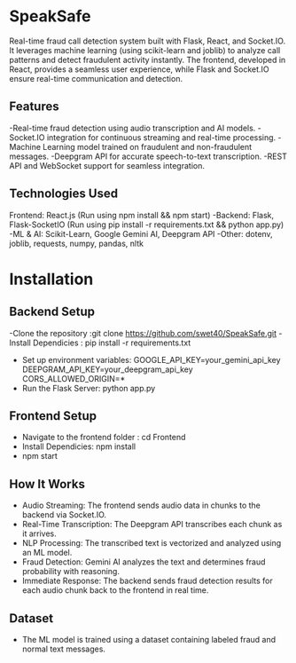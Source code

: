 # SpeakSafe
 Real-time fraud call detection system built with Flask, React, and Socket.IO. It leverages machine learning (using scikit-learn and joblib) to analyze call patterns and detect fraudulent activity instantly. The frontend, developed in React, provides a seamless user experience, while Flask and Socket.IO ensure real-time communication and detection.
## Features
-Real-time fraud detection using audio transcription and AI models.
-Socket.IO integration for continuous streaming and real-time processing.
-Machine Learning model trained on fraudulent and non-fraudulent messages.
-Deepgram API for accurate speech-to-text transcription.
-REST API and WebSocket support for seamless integration.
## Technologies Used
Frontend: React.js (Run using npm install && npm start)
-Backend: Flask, Flask-SocketIO (Run using pip install -r requirements.txt && python app.py)
-ML & AI: Scikit-Learn, Google Gemini AI, Deepgram API
-Other: dotenv, joblib, requests, numpy, pandas, nltk

# Installation
## Backend Setup
-Clone the repository :git clone https://github.com/swet40/SpeakSafe.git 
-Install Dependicies : pip install -r requirements.txt
- Set up environment variables: GOOGLE_API_KEY=your_gemini_api_key
DEEPGRAM_API_KEY=your_deepgram_api_key
CORS_ALLOWED_ORIGIN=*
- Run the Flask Server: python app.py

## Frontend Setup
- Navigate to the frontend folder : cd Frontend
- Install Dependicies: npm install
- npm start

## How It Works

- Audio Streaming: The frontend sends audio data in chunks to the backend via Socket.IO.
- Real-Time Transcription: The Deepgram API transcribes each chunk as it arrives.
- NLP Processing: The transcribed text is vectorized and analyzed using an ML model.
- Fraud Detection: Gemini AI analyzes the text and determines fraud probability with reasoning.
- Immediate Response: The backend sends fraud detection results for each audio chunk back to the frontend in real time.

## Dataset
- The ML model is trained using a dataset containing labeled fraud and normal text messages.

